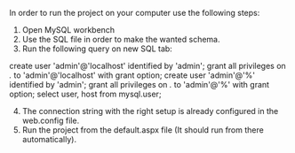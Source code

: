 In order to run the project on your computer use the following steps:
1. Open MySQL workbench
2. Use the SQL file in order to make the wanted schema.
3. Run the following query on new SQL tab:
   
create user 'admin'@'localhost'
identified by 'admin';
grant all privileges on *.* to 'admin'@'localhost' with grant option;
create user 'admin'@'%' identified by 'admin';
grant all privileges on *.* to 'admin'@'%' with grant option;
select user, host from mysql.user;

4. The connection string with the right setup is already configured in the web.config file.
5. Run the project from the default.aspx file (It should run from there automatically).
   
